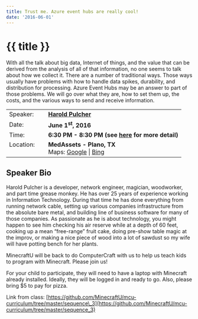 ```yaml
---
title: Trust me. Azure event hubs are really cool!
date: '2016-06-01'
---
```

# {{ title }}

With all the talk about big data, Internet of things, and the value that can be derived from the analysis of all of that information, no one seems to talk about how we collect it. There are a number of traditional ways. Those ways usually have problems with how to handle data spikes, durability, and distribution for processing. Azure Event Hubs may be an answer to part of those problems. We will go over what they are, how to set them up, the costs, and the various ways to send and receive information.

<table><tbody><tr><td>Speaker:</td><td>&nbsp;</td><td><b><a title="Harold Pulcher" target="_blank" href="https://twitter.com/haroldpulcher">Harold Pulcher</a></b></td></tr><tr><td>Date:</td><td>&nbsp;</td><td><b>June 1<sup>st</sup>, 2016</b></td></tr><tr><td valign="top">Time:</td><td>&nbsp;</td><td><b>6:30 PM - 8:30 PM (see <a title="Location" href="../../location/index.html">here</a> for more detail)</b></td></tr><tr><td valign="top">Location:</td><td>&nbsp;</td><td><b>MedAssets - Plano, TX</b><br>Maps: <a title="Google" target="_blank" href="https://goo.gl/maps/1OyNE">Google</a> | <a title="Bing" target="_blank" href="http://binged.it/1afBEJ9">Bing</a></td></tr></tbody></table>

## Speaker Bio

Harold Pulcher is a developer, network engineer, magician, woodworker, and part time grease monkey. He has over 25 years of experience working in Information Technology. During that time he has done everything from running network cable, setting up various companies infrastructure from the absolute bare metal, and building line of business software for many of those companies. As passionate as he is about technology, you might happen to see him checking his air reserve while at a depth of 60 feet, cooking up a mean “free-range” fruit cake, doing pre-show table magic at the improv, or making a nice piece of wood into a lot of sawdust so my wife will have potting bench for her plants.

MinecraftU will be back to do ComputerCraft with us to help us teach kids to program with Minecraft. Please join us!

For your child to participate, they will need to have a laptop with Minecraft already installed. Ideally, they will be logged in and ready to go. Also, please bring $5 to pay for pizza.

Link from class: [https://github.com/MinecraftU/mcu-curriculum/tree/master/sequence\_3](https://github.com/MinecraftU/mcu-curriculum/tree/master/sequence_3)
    
